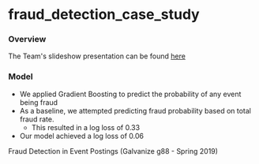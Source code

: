 # fraud_detection_case_study

### Overview
The Team's slideshow presentation can be found [here](https://docs.google.com/presentation/d/18Cjmb0vYKc3gODhvI9Pd0EpG34irc41pNJ-zUGMSC64/edit?usp=sharing)

### Model
- We applied Gradient Boosting to predict the probability of any event being fraud
- As a baseline, we attempted predicting fraud probability based on  total fraud rate.  
  - This resulted in a log loss of 0.33 
- Our model  achieved a log loss of 0.06


Fraud Detection in Event Postings (Galvanize g88 - Spring 2019)
